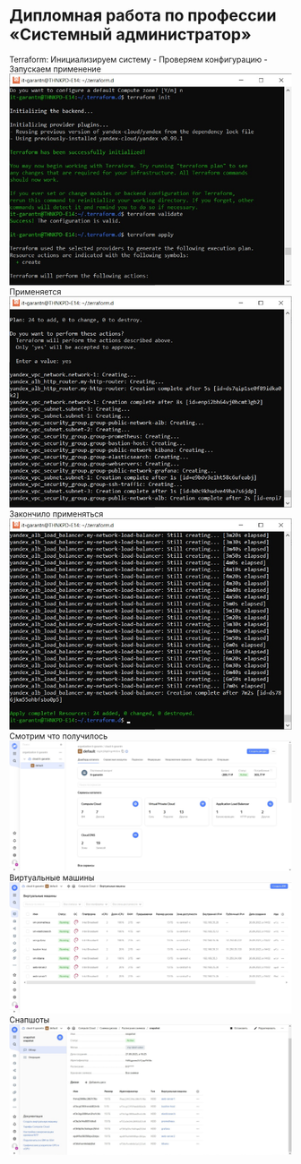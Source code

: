 #  Дипломная работа по профессии «Системный администратор»
Terraform:
Инициализируем систему - Проверяем конфигурацию - Запускаем применение
![terraform init](/pic/init-validate-apply.jpg "init-validate-apply")
Применяется
![terraform apply](/pic/apply-begin.jpg "apply")
Закончило применяться
![terraform apply-end](/pic/apply-end.jpg "apply-end")
Смотрим что получилось
![Инфраструктура](/pic/created-infrastructure.jpg "Yandex Cloud Infrastructure")
Виртуальные машины
![VM](/pic/vm-in-yc.jpg "Yandex Cloud VM's")
Снапшоты
![snapshots](/pic/snapshots.jpg "Yandex Cloud Snapshots")
